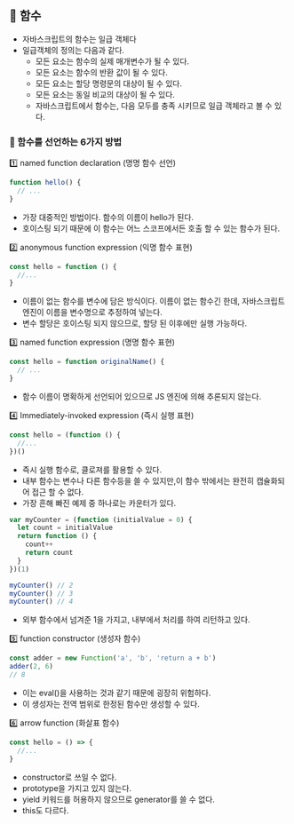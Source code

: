## 🍄 함수

- 자바스크립트의 함수는 일급 객체다
- 일급객체의 정의는 다음과 같다.
    - 모든 요소는 함수의 실제 매개변수가 될 수 있다.
    - 모든 요소는 함수의 반환 값이 될 수 있다.
    - 모든 요소는 할당 명령문의 대상이 될 수 있다.
    - 모든 요소는 동일 비교의 대상이 될 수 있다.
    - 자바스크립트에서 함수는, 다음 모두를 충족 시키므로 일급 객체라고 볼 수 있다.


### 🍄 함수를 선언하는 6가지 방법

1️⃣ named function declaration (명명 함수 선언)
```javascript
function hello() {
  // ...
}
```
- 가장 대중적인 방법이다. 함수의 이름이 hello가 된다. 
- 호이스팅 되기 때문에 이 함수는 어느 스코프에서든 호출 할 수 있는 함수가 된다.

2️⃣ anonymous function expression (익명 함수 표현)
```javascript
const hello = function () {
  //...
}
```
- 이름이 없는 함수를 변수에 담은 방식이다. 이름이 없는 함수긴 한데, 자바스크립트 엔진이 이름을 변수명으로 추정하여 넣는다.
- 변수 할당은 호이스팅 되지 않으므로, 할당 된 이후에만 실행 가능하다.

3️⃣ named function expression (명명 함수 표현)
```javascript
const hello = function originalName() {
  // ...
}
```
- 함수 이름이 명확하게 선언되어 있으므로 JS 엔진에 의해 추론되지 않는다.

4️⃣ Immediately-invoked expression (즉시 실행 표현)
```javascript
const hello = (function () {
  //...
})()
```
- 즉시 실행 함수로, 클로져를 활용할 수 있다. 
- 내부 함수는 변수나 다른 함수등을 쓸 수 있지만,이 함수 밖에서는 완전히 캡슐화되어 접근 할 수 없다. 
- 가장 흔해 빠진 예제 중 하나로는 카운터가 있다.
```javascript
var myCounter = (function (initialValue = 0) {
  let count = initialValue
  return function () {
    count++
    return count
  }
})(1)

myCounter() // 2
myCounter() // 3
myCounter() // 4
```
- 외부 함수에서 넘겨준 1을 가지고, 내부에서 처리를 하여 리턴하고 있다.

5️⃣ function constructor (생성자 함수)
```javascript
const adder = new Function('a', 'b', 'return a + b')
adder(2, 6)
// 8
```
- 이는 eval()을 사용하는 것과 같기 때문에 굉장히 위험하다. 
- 이 생성자는 전역 범위로 한정된 함수만 생성할 수 있다.

6️⃣ arrow function (화살표 함수)
```javascript
const hello = () => {
  //...
}
```
- constructor로 쓰일 수 없다.
- prototype을 가지고 있지 않는다.
- yield 키워드를 허용하지 않으므로 generator를 쓸 수 없다.
- this도 다르다.